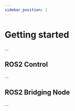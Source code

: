```yaml
---
sidebar_position: 1
---
```

# Getting started

...

## ROS2 Control

...

## ROS2 Bridging Node

...
